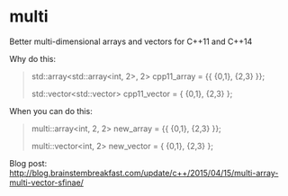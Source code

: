 # multi
Better multi-dimensional arrays and vectors for C++11 and C++14


Why do this:
>    std::array<std::array<int, 2>, 2> cpp11_array = {{ {0,1}, {2,3}  }};
>
>    std::vector<std::vector<int>> cpp11_vector = { {0,1}, {2,3}  };

When you can do this:
>    multi::array<int, 2, 2> new_array = {{ {0,1}, {2,3} }};
>
>    multi::vector<int, 2> new_vector = { {0,1}, {2,3}  };

Blog post: http://blog.brainstembreakfast.com/update/c++/2015/04/15/multi-array-multi-vector-sfinae/
